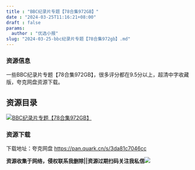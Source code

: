 ```yaml
---
title : "BBC纪录片专题【78合集972GB】"
date : "2024-03-25T11:16:21+08:00"
draft : false
params:
  author : "优选小报"
slug: "2024-03-25-bbc纪录片专题【78合集972gb】.md"
---
```


### 资源信息

一些BBC纪录片专题【78合集972GB】，很多评分都在9.5分以上，超清中字收藏版，夸克网盘资源下载。

## 资源目录

[![BBC纪录片专题【78合集972GB】](//img7-1.zhekoulieshou.com/mmbiz_jpg/iaHBVewvSIbAjcr9g6TlCXSfiaDqkbzuEz45HcrcLNuLulxatBy1OCNoTan5dGSZic9TnIE8EnfAnfZFnZibwJqMCQ/0)](//img7-1.zhekoulieshou.com/mmbiz_jpg/iaHBVewvSIbAjcr9g6TlCXSfiaDqkbzuEz45HcrcLNuLulxatBy1OCNoTan5dGSZic9TnIE8EnfAnfZFnZibwJqMCQ/0)

### 资源下载

下载地址：夸克网盘 https://pan.quark.cn/s/3da81c7046cc

**资源收集于网络，侵权联系我删除||资源过期扫码关注我私信**![](//img7-1.zhekoulieshou.com/mmbiz_jpg/iaHBVewvSIbAjcr9g6TlCXSfiaDqkbzuEzp207hVzPqT4YGQOAazQ1KNHCeACbia5Lzq4Ckwibe48iar1q7lgVP1o3w/640?wx_fmt=jpeg&from=appmsg)


